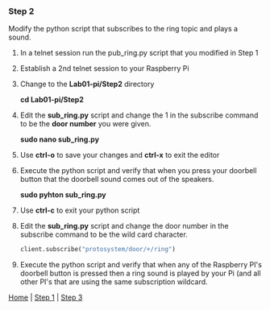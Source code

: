 ### Step 2

Modify the python script that subscribes to the ring topic and plays a sound.

1. In a telnet session run the pub_ring.py script that you modified in Step 1
2. Establish a 2nd telnet session to your Raspberry Pi
3. Change to the **Lab01-pi/Step2** directory

	**cd Lab01-pi/Step2**

4. Edit the **sub_ring.py** script and change the 1 in the subscribe command to be the **door number** you were given.

	**sudo nano sub_ring.py**

5. Use **ctrl-o** to save your changes and **ctrl-x** to exit the editor
6. Execute the python script and verify that when you press your doorbell button that the doorbell sound comes out of the speakers.
	
	**sudo pyhton sub_ring.py**

7. Use **ctrl-c** to exit your python script
8. Edit the **sub_ring.py** script and change the door number in the subscribe command to be the wild card character.

	```python
	client.subscribe("protosystem/door/+/ring")
	```

9. Execute the python script and verify that when any of the Raspberry PI's doorbell button is pressed then a ring sound is played by your Pi (and all other PI's that are using the same subscription wildcard.
   

[Home](README.md) | [Step 1](Step1.md) | [Step 3](Step3.md)